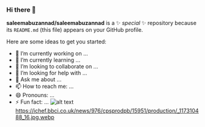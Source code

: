 ### Hi there 👋


**saleemabuzannad/saleemabuzannad** is a ✨ _special_ ✨ repository because its `README.md` (this file) appears on your GitHub profile.

Here are some ideas to get you started:

- 🔭 I’m currently working on ...
- 🌱 I’m currently learning ...
- 👯 I’m looking to collaborate on ...
- 🤔 I’m looking for help with ...
- 💬 Ask me about ...
- 📫 How to reach me: ...
- 😄 Pronouns: ...
- ⚡ Fun fact: ...
![alt text](https://ichef.bbci.co.uk/news/976/cpsprodpb/15951/production/_117310488_16.jpg.webp)https://ichef.bbci.co.uk/news/976/cpsprodpb/15951/production/_117310488_16.jpg.webp

 
